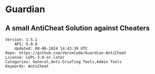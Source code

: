 # Guardian
## A small AntiCheat Solution against Cheaters
```properties
Version: 1.5.1
    API: 5.0.0
    Updated: 08-06-2024 14:43:39 UTC
Repo: https://github.com/VeroxCode/Guardian-AntiCheat
License: LGPL-3.0-or-later
Categories: General,Anti-Griefing Tools,Admin Tools
Keywords: AntiCheat
```